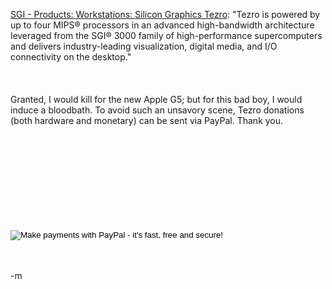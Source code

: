 <a href="http://www.sgi.com/workstations/tezro/">SGI - Products: Workstations: Silicon Graphics Tezro</a>: "Tezro is powered by up to four MIPS® processors in an advanced high-bandwidth architecture leveraged from the SGI® 3000 family of high-performance supercomputers and delivers industry-leading visualization, digital media, and I/O connectivity on the desktop."<br />
<br /><br />
<br />Granted, I would kill for the new Apple G5; but for this bad boy, I would induce a bloodbath.  To avoid such an unsavory scene, Tezro donations (both hardware and monetary) can be sent via PayPal.  Thank you.
<br />
<br /><form action="https://www.paypal.com/cgi-bin/webscr" method="post">
<br /><input type="hidden" name="cmd" value="_xclick">
<br /><input type="hidden" name="business" value="mike@modus-ponens.com">
<br /><input type="hidden" name="item_name" value="Fogus Tezro Fund">
<br /><input type="hidden" name="item_number" value="01">
<br /><input type="hidden" name="no_note" value="1">
<br /><input type="hidden" name="currency_code" value="USD">
<br /><input type="hidden" name="tax" value="0">
<br /><input type="image" src="https://www.paypal.com/en_US/i/btn/x-click-but21.gif" border="0" name="submit" alt="Make payments with PayPal - it's fast, free and secure!">
<br /></form>
<br />
<br />-m
<br />